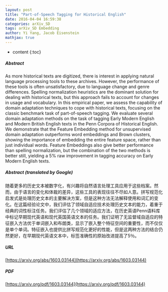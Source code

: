 ```yaml
---
layout: post
title: "Part-of-Speech Tagging for Historical English"
date: 2016-04-04 16:59:38
categories: arXiv_SD
tags: arXiv_SD Embedding
author: Yi Yang, Jacob Eisenstein
mathjax: true
---
```


* content
{:toc}

##### Abstract
As more historical texts are digitized, there is interest in applying natural language processing tools to these archives. However, the performance of these tools is often unsatisfactory, due to language change and genre differences. Spelling normalization heuristics are the dominant solution for dealing with historical texts, but this approach fails to account for changes in usage and vocabulary. In this empirical paper, we assess the capability of domain adaptation techniques to cope with historical texts, focusing on the classic benchmark task of part-of-speech tagging. We evaluate several domain adaptation methods on the task of tagging Early Modern English and Modern British English texts in the Penn Corpora of Historical English. We demonstrate that the Feature Embedding method for unsupervised domain adaptation outperforms word embeddings and Brown clusters, showing the importance of embedding the entire feature space, rather than just individual words. Feature Embeddings also give better performance than spelling normalization, but the combination of the two methods is better still, yielding a 5% raw improvement in tagging accuracy on Early Modern English texts.

##### Abstract (translated by Google)
随着更多的历史文本被数字化，有兴趣将自然语言处理工具应用于这些档案。然而，由于语言的变化和体裁的差异，这些工具的表现往往不尽如人意。拼写规范化启发式是处理历史文本的主要解决方案，但是这种方法无法解释使用和词汇的变化。在这篇经验论文中，我们评估了领域自适应技术处理历史文本的能力，着重于经典的词性标注任务。我们评估了几个领域的适应方法，在历史英语Penn语料库中标记早期现代英语和现代英国英语文本的任务。我们证明了无监督域自适应的特征嵌入方法优于单词嵌入和布朗类，显示了嵌入整个特征空间的重要性，而不仅仅是单个单词。特征嵌入也提供比拼写规范化更好的性能，但是这两种方法的结合仍然更好，在早期现代英语文本中，标签准确性的原始改进提高了5％。

##### URL
[https://arxiv.org/abs/1603.03144](https://arxiv.org/abs/1603.03144)

##### PDF
[https://arxiv.org/pdf/1603.03144](https://arxiv.org/pdf/1603.03144)

